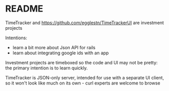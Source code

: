 # README

TimeTracker and https://github.com/egglestn/TimeTrackerUI are investment projects

Intentions:
* learn a bit more about Json API for rails
* learn about integrating google ids with an app

Investment projects are timeboxed so the code and UI may not be pretty: the primary intention is to learn quickly.

TimeTracker is JSON-only server, intended for use with a separate UI client, so it won't look like much on its own - curl experts are welcome to browse


